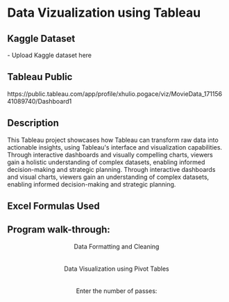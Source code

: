 <h1>Data Vizualization using Tableau</h1>

<h2>Kaggle Dataset</h2>
- Upload Kaggle dataset here

<h2>Tableau Public</h2>
https://public.tableau.com/app/profile/xhulio.pogace/viz/MovieData_17115641089740/Dashboard1

<h2>Description</h2>
This Tableau project showcases how Tableau can transform raw data into actionable insights, using Tableau's interface and visualization capabilities. Through interactive dashboards and visually compelling charts, viewers gain a holistic understanding of complex datasets, enabling informed decision-making and strategic planning. Through interactive dashboards and visual charts, viewers gain an understanding of complex datasets, enabling informed decision-making and strategic planning. 
<br />

<h2>Excel Formulas Used</h2>



<h2>Program walk-through:</h2>

<p align="center">
Data Formatting and Cleaning<br/>

<br />
<br />
Data Visualization using Pivot Tables<br/>

<br />
<br />
Enter the number of passes: <br/>

<br />
<br />

<!--
 ```diff
- text in red
+ text in green
! text in orange
# text in gray
@@ text in purple (and bold)@@
```
--!>
